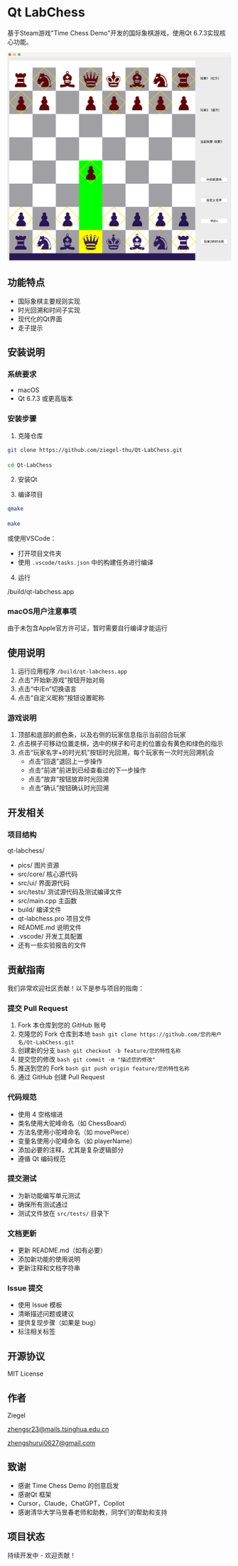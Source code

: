# Qt LabChess

基于Steam游戏"Time Chess Demo"开发的国际象棋游戏，使用Qt 6.7.3实现核心功能。

![alt text](image.png)

## 功能特点

- 国际象棋主要规则实现
- 时光回溯和时间子实现
- 现代化的Qt界面
- 走子提示

## 安装说明

### 系统要求
- macOS
- Qt 6.7.3 或更高版本


### 安装步骤

1. 克隆仓库

```bash
git clone https://github.com/ziegel-thu/Qt-LabChess.git

cd Qt-LabChess
```

2. 安装Qt

3. 编译项目

```bash
qmake 

make
```

或使用VSCode：
- 打开项目文件夹
- 使用 `.vscode/tasks.json` 中的构建任务进行编译

4. 运行


/build/qt-labchess.app

### macOS用户注意事项
由于未包含Apple官方许可证，暂时需要自行编译才能运行

## 使用说明
1. 运行应用程序 `/build/qt-labchess.app`
2. 点击"开始新游戏"按钮开始对局
3. 点击“中/En”切换语言
4. 点击“自定义昵称”按钮设置昵称

### 游戏说明
1. 顶部和底部的颜色条，以及右侧的玩家信息指示当前回合玩家
2. 点击棋子可移动位置走棋，选中的棋子和可走的位置会有黄色和绿色的指示
3. 点击“玩家名字+的时光机”按钮时光回溯，每个玩家有一次时光回溯机会
   - 点击“回退”退回上一步操作
   - 点击“前进”前进到已经查看过的下一步操作
   - 点击“放弃”按钮放弃时光回溯
   - 点击“确认”按钮确认时光回溯

## 开发相关

### 项目结构

qt-labchess/
- pics/ 图片资源
- src/core/ 核心源代码
- src/ui/ 界面源代码
- src/tests/ 测试源代码及测试编译文件
- src/main.cpp 主函数
- build/ 编译文件
- qt-labchess.pro 项目文件
- README.md 说明文件
- .vscode/ 开发工具配置
- 还有一些实验报告的文件

## 贡献指南

我们非常欢迎社区贡献！以下是参与项目的指南：

### 提交 Pull Request
1. Fork 本仓库到您的 GitHub 账号
2. 克隆您的 Fork 仓库到本地   ```bash
   git clone https://github.com/您的用户名/Qt-LabChess.git   ```
3. 创建新的分支   ```bash
   git checkout -b feature/您的特性名称   ```
4. 提交您的修改   ```bash
   git commit -m "描述您的修改"   ```
5. 推送到您的 Fork   ```bash
   git push origin feature/您的特性名称   ```
6. 通过 GitHub 创建 Pull Request

### 代码规范
- 使用 4 空格缩进
- 类名使用大驼峰命名（如 ChessBoard）
- 方法名使用小驼峰命名（如 movePiece）
- 变量名使用小驼峰命名（如 playerName）
- 添加必要的注释，尤其是复杂逻辑部分
- 遵循 Qt 编码规范

### 提交测试
- 为新功能编写单元测试
- 确保所有测试通过
- 测试文件放在 `src/tests/` 目录下

### 文档更新
- 更新 README.md（如有必要）
- 添加新功能的使用说明
- 更新注释和文档字符串

### Issue 提交
- 使用 Issue 模板
- 清晰描述问题或建议
- 提供复现步骤（如果是 bug）
- 标注相关标签
## 开源协议
MIT License

## 作者

Ziegel

zhengsr23@mails.tsinghua.edu.cn

zhengshurui0627@gmail.com

## 致谢

- 感谢 Time Chess Demo 的创意启发
- 感谢Qt 框架
- Cursor，Claude，ChatGPT，Copilot
- 感谢清华大学马昱春老师和助教，同学们的帮助和支持

## 项目状态

持续开发中 - 欢迎贡献！